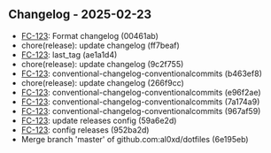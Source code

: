 ## Changelog - 2025-02-23

- [FC-123](https://jira.company.com/browse/FC-123): Format changelog (00461ab)
- chore(release): update changelog (ff7beaf)
- [FC-123](https://jira.company.com/browse/FC-123): last_tag (ae1a1d4)
- chore(release): update changelog (9c2f755)
- [FC-123](https://jira.company.com/browse/FC-123): conventional-changelog-conventionalcommits (b463ef8)
- chore(release): update changelog (266f9cc)
- [FC-123](https://jira.company.com/browse/FC-123): conventional-changelog-conventionalcommits (e96f2ae)
- [FC-123](https://jira.company.com/browse/FC-123): conventional-changelog-conventionalcommits (7a174a9)
- [FC-123](https://jira.company.com/browse/FC-123): conventional-changelog-conventionalcommits (967af59)
- [FC-123](https://jira.company.com/browse/FC-123): update releases config (59a6e2d)
- [FC-123](https://jira.company.com/browse/FC-123): config releases (952ba2d)
- Merge branch 'master' of github.com:al0xd/dotfiles (6e195eb)

